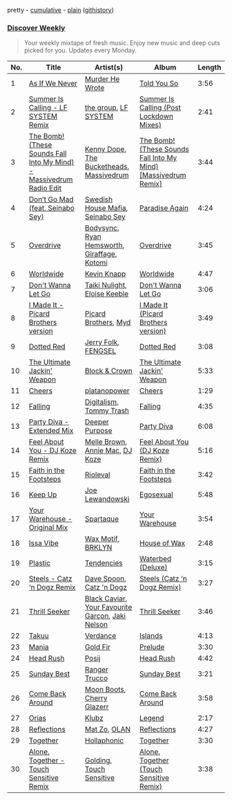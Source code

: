 pretty - [cumulative](/playlists/cumulative/Discover%20Weekly.md) - [plain](/playlists/plain/37i9dQZEVXcERLiUqU2pJX) ([githistory](https://github.githistory.xyz/vitokorn/spotify-playlist-archive/blob/master/playlists/plain/37i9dQZEVXcERLiUqU2pJX))

### [Discover Weekly](https://open.spotify.com/playlist/37i9dQZEVXcERLiUqU2pJX)

> Your weekly mixtape of fresh music. Enjoy new music and deep cuts picked for you. Updates every Monday.

| No. | Title | Artist(s) | Album | Length |
|---|---|---|---|---|
| 1 | [As If We Never](https://open.spotify.com/track/5XzvN8QNtHijSPUbQTvras) | [Murder He Wrote](https://open.spotify.com/artist/4n11sJzNp7JjBQw9sDze9Z) | [Told You So](https://open.spotify.com/album/5NTJwopfpmr7KguSWBIscX) | 3:56 |
| 2 | [Summer Is Calling - LF SYSTEM Remix](https://open.spotify.com/track/2fzSI3xVHCdqGB8zAMqgJT) | [the group](https://open.spotify.com/artist/7foqf4xJtGBBy9w5CNsbqD), [LF SYSTEM](https://open.spotify.com/artist/0HxX6imltnNXJyQhu4nsiO) | [Summer Is Calling (Post Lockdown Mixes)](https://open.spotify.com/album/257wR5KR0y7bsbyybSvDPx) | 2:41 |
| 3 | [The Bomb! (These Sounds Fall Into My Mind) - Massivedrum Radio Edit](https://open.spotify.com/track/1srwe8YVaL1UlnRaBag7qI) | [Kenny Dope](https://open.spotify.com/artist/1TrfxjXu8quyDw05p2bacX), [The Bucketheads](https://open.spotify.com/artist/1yjuFciXmV3NaPCzwwHclC), [Massivedrum](https://open.spotify.com/artist/46aYPGlJtmYZe8Q7Ijkyk5) | [The Bomb! (These Sounds Fall Into My Mind) [Massivedrum Remix]](https://open.spotify.com/album/25qbeJQBK4IKzqijP3jsXe) | 3:44 |
| 4 | [Don’t Go Mad (feat. Seinabo Sey)](https://open.spotify.com/track/3Cl8IGVb7E63EDIXTn5Pk7) | [Swedish House Mafia](https://open.spotify.com/artist/1h6Cn3P4NGzXbaXidqURXs), [Seinabo Sey](https://open.spotify.com/artist/4X0v8sFoDZ6rIfkeOeVm2i) | [Paradise Again](https://open.spotify.com/album/2Dbe9L757CSQbhnbW5PVSH) | 4:24 |
| 5 | [Overdrive](https://open.spotify.com/track/2BBWz5bB9YcotOKHgQtq3P) | [Bodysync](https://open.spotify.com/artist/34KMxwDAHIvM7Kwt1PcClb), [Ryan Hemsworth](https://open.spotify.com/artist/2CgysNw5B7rFNRtRjQbPZ9), [Giraffage](https://open.spotify.com/artist/4kubsO16bEfCADaVUyoYb6), [Kotomi](https://open.spotify.com/artist/2DkkZhwyZWHflCcjGEA6Nu) | [Overdrive](https://open.spotify.com/album/6TdWqrsQjPOEJoAAsD7qvY) | 3:45 |
| 6 | [Worldwide](https://open.spotify.com/track/1EU79nqmLhcPfhYBffha45) | [Kevin Knapp](https://open.spotify.com/artist/1qhZdOpfyWk2RbhTCpbAkv) | [Worldwide](https://open.spotify.com/album/1yzHaBsEaQOoSzdb1YO4lR) | 4:47 |
| 7 | [Don't Wanna Let Go](https://open.spotify.com/track/5Uygp1KAwyj41KSjwPt1Nz) | [Taiki Nulight](https://open.spotify.com/artist/4QWmN97HRZya55JvxN3I5a), [Eloise Keeble](https://open.spotify.com/artist/7mOEFI30ETW9l7SFMpXoH9) | [Don't Wanna Let Go](https://open.spotify.com/album/6JKmZ4IRmRrBXzP7h4VRlQ) | 3:06 |
| 8 | [I Made It - Picard Brothers version](https://open.spotify.com/track/4TncczqSEuuvuEg27NzutB) | [Picard Brothers](https://open.spotify.com/artist/1bATQwgDSJlmYJ4obvTFmN), [Myd](https://open.spotify.com/artist/3QFiymmbJlVBPpnrOatEAk) | [I Made It (Picard Brothers version)](https://open.spotify.com/album/12xqcVVl4QJdxgUZ5gCY8I) | 3:49 |
| 9 | [Dotted Red](https://open.spotify.com/track/5D5LIDiCDjiuGrlpqfsaL4) | [Jerry Folk](https://open.spotify.com/artist/356FCJoyYWyzONni54Dgrv), [FENGSEL](https://open.spotify.com/artist/4KxviFeU2wjUOeMOICqJAq) | [Dotted Red](https://open.spotify.com/album/5TrQ9hmwpTTC8EdzsovHom) | 3:08 |
| 10 | [The Ultimate Jackin' Weapon](https://open.spotify.com/track/0MnGmo35w56vTp22pPmats) | [Block & Crown](https://open.spotify.com/artist/5jO3o2nsu0GTQBc8Lgcna7) | [The Ultimate Jackin' Weapon](https://open.spotify.com/album/0A9i9ZxiZ4soZWfPtMhAF2) | 5:33 |
| 11 | [Cheers](https://open.spotify.com/track/5U6phPI9nF2SUwEazVupZT) | [platanopower](https://open.spotify.com/artist/0otBOHJQ2K8Pz2Yy4yKmMi) | [Cheers](https://open.spotify.com/album/3RcTjCg6EQaxC70OVcMtRN) | 1:29 |
| 12 | [Falling](https://open.spotify.com/track/6IiRbcNe5kendCscg9XdEe) | [Digitalism](https://open.spotify.com/artist/2fBURuq7FrlH6z5F92mpOl), [Tommy Trash](https://open.spotify.com/artist/1tBU8jUEdVR3mqSsAqEGfD) | [Falling](https://open.spotify.com/album/6POcIlJ3fodM8doa5h5PZ3) | 4:35 |
| 13 | [Party Diva - Extended Mix](https://open.spotify.com/track/56cBJjwX7hK4Mt8azLvt6H) | [Deeper Purpose](https://open.spotify.com/artist/10Bo1ofGMWr6hFD7OM7W7r) | [Party Diva](https://open.spotify.com/album/4vVbfW76h5gKz396zd5CMR) | 6:08 |
| 14 | [Feel About You - DJ Koze Remix](https://open.spotify.com/track/0QchRQ5mKdhLF8tqQTbaF0) | [Melle Brown](https://open.spotify.com/artist/0sD8M4PoVLNDJ82fi6oG5e), [Annie Mac](https://open.spotify.com/artist/41DZ1or3s4tphMQnLC5RNk), [DJ Koze](https://open.spotify.com/artist/1kR99O4MgSTasyeJh8UFCg) | [Feel About You (DJ Koze Remix)](https://open.spotify.com/album/6qIwfra0xlNj26wO5QBF3z) | 5:16 |
| 15 | [Faith in the Footsteps](https://open.spotify.com/track/4w3aeFTHofDdXk35ZCpMzl) | [Rioleval](https://open.spotify.com/artist/45I1HAnq6EeSBi48cAqpw0) | [Faith in the Footsteps](https://open.spotify.com/album/6v39yGu25Dtj2zu1j2ZRxC) | 3:42 |
| 16 | [Keep Up](https://open.spotify.com/track/1SwRG741lIMALCvzBqD88Q) | [Joe Lewandowski](https://open.spotify.com/artist/7vElnPfV9oKuSqfN1Zptbl) | [Egosexual](https://open.spotify.com/album/1wH7qVrxr5tVQ2YC9oeeIe) | 5:48 |
| 17 | [Your Warehouse - Original Mix](https://open.spotify.com/track/2PFGpkp1mLYqpCswEA0E3A) | [Spartaque](https://open.spotify.com/artist/2OpUrUeIF1sqWHwSbMPNkB) | [Your Warehouse](https://open.spotify.com/album/4N2wZjuzGEbLURlD8uEJYC) | 3:54 |
| 18 | [Issa Vibe](https://open.spotify.com/track/2I5faAdg3IZbd6HEn6Blfz) | [Wax Motif](https://open.spotify.com/artist/7zm3aSdmGiOkTt0aZFSO8R), [BRKLYN](https://open.spotify.com/artist/0sSB3cIRBuBGa1UXLsQtaw) | [House of Wax](https://open.spotify.com/album/3ULXB8LP4xjSHoC5Su2ZMW) | 2:48 |
| 19 | [Plastic](https://open.spotify.com/track/4YAVirWReJraZhTHasDpyY) | [Tendencies](https://open.spotify.com/artist/3HDU9AvCEdAsDIOX6BtgqK) | [Waterbed (Deluxe)](https://open.spotify.com/album/3AgpSfMDtGPCRO2DBrPqZU) | 3:15 |
| 20 | [Steels - Catz ‘n Dogz Remix](https://open.spotify.com/track/3rTRNUowpSQ8D2iYYL86vI) | [Dave Spoon](https://open.spotify.com/artist/5PzvgD5FRnWpc5fGOLoNVO), [Catz 'n Dogz](https://open.spotify.com/artist/5tYqFEuFELxnJZgGmmsfSh) | [Steels (Catz ‘n Dogz Remix)](https://open.spotify.com/album/42LzXztSc2zmJgnPTRfUPv) | 3:27 |
| 21 | [Thrill Seeker](https://open.spotify.com/track/0aImqoSegIewvO67JpSjVP) | [Black Caviar](https://open.spotify.com/artist/1wqW0IQWC7V7jktcjVHID6), [Your Favourite Garçon](https://open.spotify.com/artist/5kt281CvkqM9sgjZUsRJQA), [Jaki Nelson](https://open.spotify.com/artist/7oz4dlYyj9jadcbGJq1jwx) | [Thrill Seeker](https://open.spotify.com/album/2YXD268qGFmtDytTR7SAfB) | 3:46 |
| 22 | [Takuu](https://open.spotify.com/track/2SyIATFVnuKoHVI0IiPniR) | [Verdance](https://open.spotify.com/artist/5sjAHOtCFSgPvw8JoDX2Bi) | [Islands](https://open.spotify.com/album/4ypBNA5ipZSS0ECAZrEhAy) | 4:13 |
| 23 | [Mania](https://open.spotify.com/track/0jHbUrxi7Wmk4lKII3d07x) | [Gold Fir](https://open.spotify.com/artist/4dyk18v6VAa3Yb593eqmcE) | [Prelude](https://open.spotify.com/album/0QoM6Wtnr2WVjFXd3Dl2dR) | 3:30 |
| 24 | [Head Rush](https://open.spotify.com/track/4noC1J4ZyJPGjC3runNPh9) | [Posij](https://open.spotify.com/artist/7nmucrDZXxIQNGLwCqPQpO) | [Head Rush](https://open.spotify.com/album/2UcQlr99iGeeY99Hu1HuWG) | 4:42 |
| 25 | [Sunday Best](https://open.spotify.com/track/1K2KdqEMYkE3BNPfIdo2D0) | [Ranger Trucco](https://open.spotify.com/artist/36N80lh8tNu7XedcW55NC3) | [Sunday Best](https://open.spotify.com/album/5Dq0x7PBFiXDooRJy85XJp) | 3:21 |
| 26 | [Come Back Around](https://open.spotify.com/track/1hhWagrLPSV6F0Y4YWULfT) | [Moon Boots](https://open.spotify.com/artist/3cIXmCH7iNcslTbwrwS7zy), [Cherry Glazerr](https://open.spotify.com/artist/3pIGm1omCcHIb1juBNHspg) | [Come Back Around](https://open.spotify.com/album/78WnyYzSpmJEj1wYDNTjpb) | 3:58 |
| 27 | [Orias](https://open.spotify.com/track/5bqTg9VIIq2S2qZsaB8USp) | [Klubz](https://open.spotify.com/artist/5vObfwpq7EZHezXr6n2HR1) | [Legend](https://open.spotify.com/album/4p9jVR57wfiIVgPcx2GJ5G) | 2:17 |
| 28 | [Reflections](https://open.spotify.com/track/7si4ZB2cShPmL7Du5qhGsQ) | [Mat Zo](https://open.spotify.com/artist/2n7USVO8fO8FF8zq4kG2N1), [OLAN](https://open.spotify.com/artist/1gMMbPTZtOb9W3IBYl6twO) | [Reflections](https://open.spotify.com/album/7yGXQOpOfxPK1OknMsCyPv) | 4:27 |
| 29 | [Together](https://open.spotify.com/track/2NOmxc48ahVxAqXVSV8gnh) | [Hollaphonic](https://open.spotify.com/artist/5MOWxZWdW3Hi4IPyyRrRTi) | [Together](https://open.spotify.com/album/4ctiHlrL541IxAvMrfK77S) | 3:30 |
| 30 | [Alone. Together - Touch Sensitive Remix](https://open.spotify.com/track/25chTUZLOC9lUFOQtKx1WH) | [Golding](https://open.spotify.com/artist/1iSoM8O980yKFhpnEKwARJ), [Touch Sensitive](https://open.spotify.com/artist/2OC53Inn0G9QwWM7CM0G5Z) | [Alone. Together (Touch Sensitive Remix)](https://open.spotify.com/album/0SbZt49BBYRaHPQ2vBnfbB) | 3:38 |